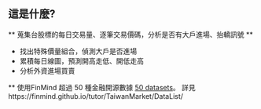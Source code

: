 ## 這是什麼?

** 蒐集台股標的每日交易量、逐筆交易價碼，分析是否有大戶進場、抬轎訊號 **

* 找出特殊價量組合，偵測大戶是否進場
* 累積每日線圖，預測開高走低、開低走高
* 分析外資進場買賣


** 使用FinMind 
超過 50 種金融開源數據 [50 datasets](https://finmind.github.io/)。
詳見https://finmind.github.io/tutor/TaiwanMarket/DataList/
